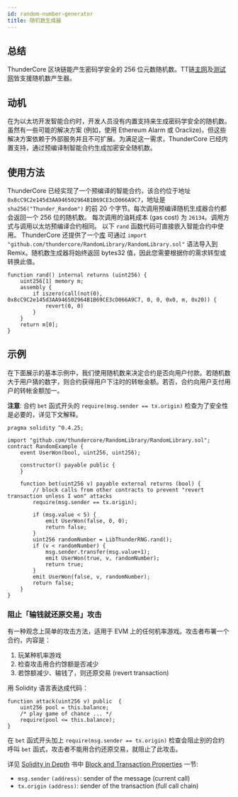 ```yaml
---
id: random-number-generator
title: 随机数生成器
---
```

## 总结
ThunderCore 区块链能产生密码学安全的 256 位元数随机数。TT链[主网](https://scan.thundercore.com/)及[测试网](https://scan-testnet.thundercore.com/)皆支援随机数产生器。

## 动机
在为以太坊开发智能合约时，开发人员没有内置支持来生成密码学安全的随机数。虽然有一些可能的解决方案 (例如，使用 Ethereum Alarm 或 Oraclize)，但这些解决方案依赖于外部服务并且不可扩展。为满足这一需求，ThunderCore 已经内置支持，通过预编译制智能合约生成加密安全随机数。

## 使用方法
ThunderCore 已经实现了一个预编译的智能合约，该合约位于地址 `0x8cC9C2e145d3AA946502964B1B69CE3cD066A9C7`，地址是 `sha256("Thunder_Random")` 的前 20 个字节。每次调用预编译随机生成器合约都会返回一个 256 位的随机数。 每次调用的油耗成本 (gas cost) 为 `26134`。调用方式与调用以太坊预编译合约相同。 以下 `rand` 函数代码可直接嵌入智能合约中使用。 ThunderCore 还提供了一个[库](https://github.com/thundercore/RandomLibrary/blob/master/RandomLibrary.sol) 可通过 `import "github.com/thundercore/RandomLibrary/RandomLibrary.sol"` 语法导入到 Remix。随机数生成器将始终返回 bytes32 值，因此您需要根据你的需求转型或转换此值。

```
function rand() internal returns (uint256) {
    uint256[1] memory m;
    assembly {
        if iszero(call(not(0), 0x8cC9C2e145d3AA946502964B1B69CE3cD066A9C7, 0, 0, 0x0, m, 0x20)) {
            revert(0, 0)
        }
    }
    return m[0];
}
```

## 示例
在下面展示的基本示例中，我们使用随机数来决定合约是否向用户付款。若随机数大于用户猜的数字，则合约获得用户下注时的转帐金额。若否，合约向用户支付用户的转帐金额加一。

**注意**: 合约 `bet` 函式开头的 `require(msg.sender == tx.origin)` 检查为了安全性是必要的，详见下文解释。

```
pragma solidity ^0.4.25;

import "github.com/thundercore/RandomLibrary/RandomLibrary.sol";
contract RandomExample {
    event UserWon(bool, uint256, uint256);

    constructor() payable public {
    }

    function bet(uint256 v) payable external returns (bool) {
        // block calls from other contracts to prevent "revert transaction unless I won" attacks
        require(msg.sender == tx.origin);

        if (msg.value < 5) {
            emit UserWon(false, 0, 0);
            return false;
        }
        uint256 randomNumber = LibThunderRNG.rand();
        if (v < randomNumber) {
            msg.sender.transfer(msg.value+1);
            emit UserWon(true, v, randomNumber);
            return true;
        }
        emit UserWon(false, v, randomNumber);
        return false;
    }
}
```

### 阻止「输钱就还原交易」攻击

有一种观念上简单的攻击方法，适用于 EVM 上的任何机率游戏。攻击者布署一个合约，内容是：

1. 玩某种机率游戏
1. 检查攻击用合约馀额是否减少
1. 若馀额减少、输钱了，则还原交易 (revert transaction)

用 Solidity 语言表达成代码：
```
function attack(uint256 v) public  {
    uint256 pool = this.balance;
    /* play game of chance ... */
    require(pool <= this.balance);
}
```

在 `bet` 函式开头加上 `require(msg.sender == tx.origin)` 检查会阻止别的合约呼叫 `bet` 函式，攻击者不能用合约还原交易，就阻止了此攻击。

详见 [Solidity in Depth](https://solidity.readthedocs.io/en/v0.4.25/solidity-in-depth.html) 书中 [Block and Transaction Properties](https://solidity.readthedocs.io/en/v0.4.25/units-and-global-variables.html#block-and-transaction-properties) 一节:

 - `msg.sender` `(address)`: sender of the message (current call)
 - `tx.origin` `(address)`: sender of the transaction (full call chain)
